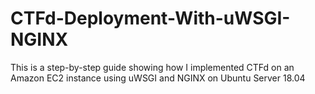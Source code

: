 # CTFd-Deployment-With-uWSGI-NGINX
This is a step-by-step guide showing how I implemented CTFd on an Amazon EC2 instance using uWSGI and NGINX on Ubuntu Server 18.04

